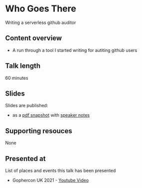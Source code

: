 # Who Goes There

Writing a serverless github auditor

## Content overview

- A run through a tool I started writing for autiting github users

## Talk length

60 minutes

## Slides

Slides are published:

- as a [pdf snapshot](who-goes-there.pdf) with [speaker notes](who-goes-there.md)

## Supporting resouces

None

## Presented at

List of places and events this talk has been presented

- Gophercon UK 2021 - [Youtube Video](https://youtu.be/tPpW_YKp6Zw?list=PLDWZ5uzn69ex0U5MmbKWorsTuVBgUePxw)
